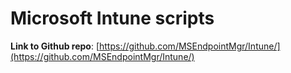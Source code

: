 # Microsoft Intune scripts

**Link to Github repo**: [https://github.com/MSEndpointMgr/Intune/](https://github.com/MSEndpointMgr/Intune/)
